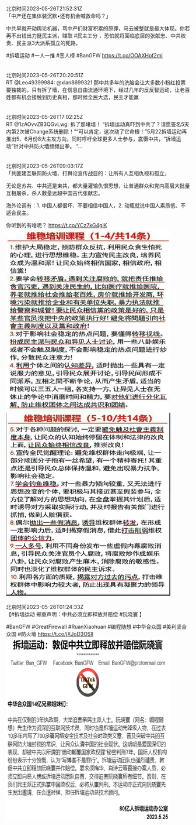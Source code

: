 北京时间2023-05-26T21:52:31Z<br>「中产还在集体装沉默•还有机会喊救命吗？」

中共早就开动舆论机器，骂中产们财富积累的原罪，马云被整就是最大体现。你若再不出钱出力挺民主派，赚取 #民主工分 ，恐怕就将面临底层的张献忠、中共权贵、民主派3大派系孤立的死路。

#拆墙运动 #一人一推 #恶人榜 #BanGFW
https://t.co/OOAXHof2mI<br><br><br>北京时间2023-05-26T20:20:51Z<br>RT @Leo49399984: @xlan8699321 那中共多年的洗脑会让大多数小粉红投票要独裁的。只有拆了墙，在信息自由流通环境下，经过几年的反反智运动，让老百姓都有机会接触到历史真相，那时候全民大选，民主才能赢<br><br><br>北京时间2023-05-26T17:02:25Z<br>RT @1zAOvvZB3QGvLwg: 拆了那堵墙！
“拆墙运动真吓到中共了？请愿签名5天内第2次被Change系统删除！”“可以肯定，这次动了它命根！”5月22拆墙运动再推出5、6月份8大主攻方向，同时呼吁全球更多人士参与，震慑中共，“拆墙运动”针对中共防火墙频频出拳。
“…<br><br><br>北京时间2023-05-26T09:03:17Z<br>「共匪建互联网防火墙、打舆论宣传战目的：让所有人互相仇视和孤立」

无论是苏共、中共还是柬共，都大量灌输仇恨思想，让普通群众和党内高层大批量互相屠杀，杀人数量远超中国古代张献忠。

海外论调有：1. 中国人都很坏、不要相信中国人，2. 动辄就说中国人素质低、不适合民主。

你听到的有啥呢？ https://t.co/YCz7kG4giK<br><img src='/temp/image/2023/u-Month-5/1661900783023972352_0.jpg' width='450' height='500'><img src='/temp/image/2023/u-Month-5/1661900783023972352_1.jpg' width='450' height='500'><br><br>北京时间2023-05-26T01:24:33Z<br>【#拆墙运动 郑重声明：中共必须立即释放并赔偿 #阮晓寰 】

#BanGFW #GreatFirewall #RuanXiaohuan #编程随想 #中华合众国 #美利坚合众国 #防火墙 https://t.co/jXJoD3OSll<br><img src='/temp/image/2023/u-Month-5/1661785337306423296_0.jpg' width='450' height='500'><br><br>